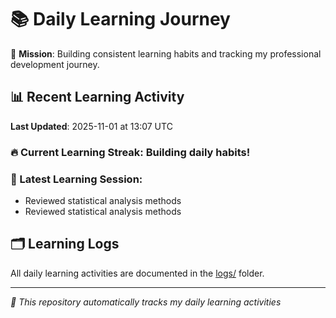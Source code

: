 # 📚 Daily Learning Journey

🎯 **Mission**: Building consistent learning habits and tracking my professional development journey.

## 📊 Recent Learning Activity

**Last Updated**: 2025-11-01 at 13:07 UTC

### 🔥 Current Learning Streak: Building daily habits!

### 📝 Latest Learning Session:
- Reviewed statistical analysis methods
- Reviewed statistical analysis methods

## 🗂️ Learning Logs

All daily learning activities are documented in the [logs/](./logs/) folder.

---
*🤖 This repository automatically tracks my daily learning activities*
